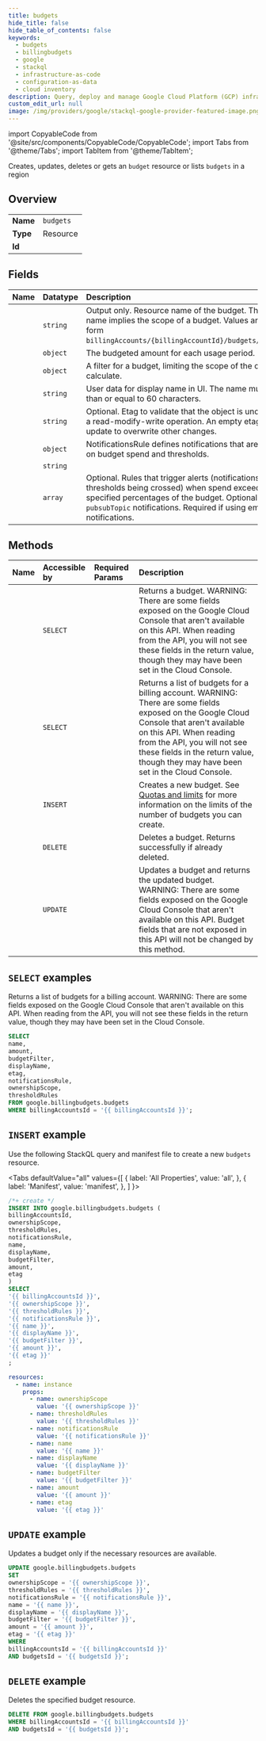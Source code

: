 ```yaml
---
title: budgets
hide_title: false
hide_table_of_contents: false
keywords:
  - budgets
  - billingbudgets
  - google
  - stackql
  - infrastructure-as-code
  - configuration-as-data
  - cloud inventory
description: Query, deploy and manage Google Cloud Platform (GCP) infrastructure and resources using SQL
custom_edit_url: null
image: /img/providers/google/stackql-google-provider-featured-image.png
---
```


import CopyableCode from '@site/src/components/CopyableCode/CopyableCode';
import Tabs from '@theme/Tabs';
import TabItem from '@theme/TabItem';

Creates, updates, deletes or gets an <code>budget</code> resource or lists <code>budgets</code> in a region

## Overview
<table><tbody>
<tr><td><b>Name</b></td><td><code>budgets</code></td></tr>
<tr><td><b>Type</b></td><td>Resource</td></tr>
<tr><td><b>Id</b></td><td><CopyableCode code="google.billingbudgets.budgets" /></td></tr>
</tbody></table>

## Fields
| Name | Datatype | Description |
|:-----|:---------|:------------|
| <CopyableCode code="name" /> | `string` | Output only. Resource name of the budget. The resource name implies the scope of a budget. Values are of the form `billingAccounts/{billingAccountId}/budgets/{budgetId}`. |
| <CopyableCode code="amount" /> | `object` | The budgeted amount for each usage period. |
| <CopyableCode code="budgetFilter" /> | `object` | A filter for a budget, limiting the scope of the cost to calculate. |
| <CopyableCode code="displayName" /> | `string` | User data for display name in UI. The name must be less than or equal to 60 characters. |
| <CopyableCode code="etag" /> | `string` | Optional. Etag to validate that the object is unchanged for a read-modify-write operation. An empty etag causes an update to overwrite other changes. |
| <CopyableCode code="notificationsRule" /> | `object` | NotificationsRule defines notifications that are sent based on budget spend and thresholds. |
| <CopyableCode code="ownershipScope" /> | `string` |  |
| <CopyableCode code="thresholdRules" /> | `array` | Optional. Rules that trigger alerts (notifications of thresholds being crossed) when spend exceeds the specified percentages of the budget. Optional for `pubsubTopic` notifications. Required if using email notifications. |

## Methods
| Name | Accessible by | Required Params | Description |
|:-----|:--------------|:----------------|:------------|
| <CopyableCode code="get" /> | `SELECT` | <CopyableCode code="billingAccountsId, budgetsId" /> | Returns a budget. WARNING: There are some fields exposed on the Google Cloud Console that aren't available on this API. When reading from the API, you will not see these fields in the return value, though they may have been set in the Cloud Console. |
| <CopyableCode code="list" /> | `SELECT` | <CopyableCode code="billingAccountsId" /> | Returns a list of budgets for a billing account. WARNING: There are some fields exposed on the Google Cloud Console that aren't available on this API. When reading from the API, you will not see these fields in the return value, though they may have been set in the Cloud Console. |
| <CopyableCode code="create" /> | `INSERT` | <CopyableCode code="billingAccountsId" /> | Creates a new budget. See [Quotas and limits](https://cloud.google.com/billing/quotas) for more information on the limits of the number of budgets you can create. |
| <CopyableCode code="delete" /> | `DELETE` | <CopyableCode code="billingAccountsId, budgetsId" /> | Deletes a budget. Returns successfully if already deleted. |
| <CopyableCode code="patch" /> | `UPDATE` | <CopyableCode code="billingAccountsId, budgetsId" /> | Updates a budget and returns the updated budget. WARNING: There are some fields exposed on the Google Cloud Console that aren't available on this API. Budget fields that are not exposed in this API will not be changed by this method. |

## `SELECT` examples

Returns a list of budgets for a billing account. WARNING: There are some fields exposed on the Google Cloud Console that aren't available on this API. When reading from the API, you will not see these fields in the return value, though they may have been set in the Cloud Console.

```sql
SELECT
name,
amount,
budgetFilter,
displayName,
etag,
notificationsRule,
ownershipScope,
thresholdRules
FROM google.billingbudgets.budgets
WHERE billingAccountsId = '{{ billingAccountsId }}'; 
```

## `INSERT` example

Use the following StackQL query and manifest file to create a new <code>budgets</code> resource.

<Tabs
    defaultValue="all"
    values={[
        { label: 'All Properties', value: 'all', },
        { label: 'Manifest', value: 'manifest', },
    ]
}>
<TabItem value="all">

```sql
/*+ create */
INSERT INTO google.billingbudgets.budgets (
billingAccountsId,
ownershipScope,
thresholdRules,
notificationsRule,
name,
displayName,
budgetFilter,
amount,
etag
)
SELECT 
'{{ billingAccountsId }}',
'{{ ownershipScope }}',
'{{ thresholdRules }}',
'{{ notificationsRule }}',
'{{ name }}',
'{{ displayName }}',
'{{ budgetFilter }}',
'{{ amount }}',
'{{ etag }}'
;
```
</TabItem>
<TabItem value="manifest">

```yaml
resources:
  - name: instance
    props:
      - name: ownershipScope
        value: '{{ ownershipScope }}'
      - name: thresholdRules
        value: '{{ thresholdRules }}'
      - name: notificationsRule
        value: '{{ notificationsRule }}'
      - name: name
        value: '{{ name }}'
      - name: displayName
        value: '{{ displayName }}'
      - name: budgetFilter
        value: '{{ budgetFilter }}'
      - name: amount
        value: '{{ amount }}'
      - name: etag
        value: '{{ etag }}'

```
</TabItem>
</Tabs>

## `UPDATE` example

Updates a budget only if the necessary resources are available.

```sql
UPDATE google.billingbudgets.budgets
SET 
ownershipScope = '{{ ownershipScope }}',
thresholdRules = '{{ thresholdRules }}',
notificationsRule = '{{ notificationsRule }}',
name = '{{ name }}',
displayName = '{{ displayName }}',
budgetFilter = '{{ budgetFilter }}',
amount = '{{ amount }}',
etag = '{{ etag }}'
WHERE 
billingAccountsId = '{{ billingAccountsId }}'
AND budgetsId = '{{ budgetsId }}';
```

## `DELETE` example

Deletes the specified budget resource.

```sql
DELETE FROM google.billingbudgets.budgets
WHERE billingAccountsId = '{{ billingAccountsId }}'
AND budgetsId = '{{ budgetsId }}';
```

